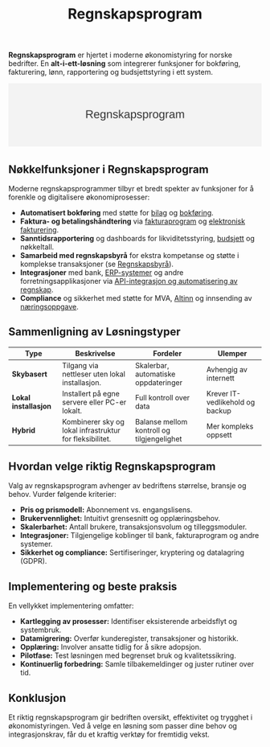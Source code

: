 ﻿---
title: "Regnskapsprogram"
meta_title: "Regnskapsprogram"
meta_description: '**Regnskapsprogram** er hjertet i moderne økonomistyring for norske bedrifter. En **alt-i-ett-løsning** som integrerer funksjoner for bokføring, fakturering,...'
slug: regnskapsprogram
type: blog
layout: pages/single
---

**Regnskapsprogram** er hjertet i moderne økonomistyring for norske bedrifter. En **alt-i-ett-løsning** som integrerer funksjoner for bokføring, fakturering, lønn, rapportering og budsjettstyring i ett system.

![Regnskapsprogram Oversikt](regnskapsprogram-image.svg)

## Nøkkelfunksjoner i Regnskapsprogram

Moderne regnskapsprogrammer tilbyr et bredt spekter av funksjoner for å forenkle og digitalisere økonomiprosesser:

* **Automatisert bokføring** med støtte for [bilag](/blogs/regnskap/bilag "Bilag - Komplett Guide til Regnskapsbilag") og [bokføring](/blogs/regnskap/hva-er-bokforing "Hva er Bokføring? En Komplett Guide til Norsk Bokføringspraksis").
* **Faktura- og betalingshåndtering** via [fakturaprogram](/blogs/regnskap/fakturaprogram "Fakturaprogram: Automatisert Fakturabehandling for Norske Bedrifter") og [elektronisk fakturering](/blogs/regnskap/hva-er-elektronisk-fakturering "Hva er elektronisk fakturering? Komplett Guide til Digitale Fakturaløsninger").
* **Sanntidsrapportering** og dashboards for likviditetsstyring, [budsjett](/blogs/regnskap/budsjett "Budsjett - Guide til Budsjettering og Finansplanlegging") og nøkkeltall.
* **Samarbeid med regnskapsbyrå** for ekstra kompetanse og støtte i komplekse transaksjoner (se [Regnskapsbyrå](/blogs/regnskap/regnskapsbyra "Regnskapsbyrå “ Hvordan velge riktig regnskapsbyrå for din bedrift")).
* **Integrasjoner** med bank, [ERP-systemer](/blogs/regnskap/hva-er-erp-system "Hva er ERP-system? Komplett Guide til Enterprise Resource Planning") og andre forretningsapplikasjoner via [API-integrasjon og automatisering av regnskap](/blogs/regnskap/api-integrasjon-automatisering-regnskap "API Integrasjon og Automatisering av Regnskap “ Komplett Guide til Digital Regnskapsføring").
* **Compliance** og sikkerhet med støtte for MVA, [Altinn](/blogs/regnskap/hva-er-altinn "Hva er Altinn? Komplett Guide til Norges Digitale Offentlige Tjenester") og innsending av [næringsoppgave](/blogs/regnskap/hva-er-naeringsoppgave "Hva er næringsoppgave? En Guide til Norsk Næringsoppgave").

## Sammenligning av Løsningstyper

| **Type**               | **Beskrivelse**                                                               | **Fordeler**                           | **Ulemper**                             |
|-------------------------|-------------------------------------------------------------------------------|----------------------------------------|-----------------------------------------|
| **Skybasert**           | Tilgang via nettleser uten lokal installasjon.                               | Skalerbar, automatiske oppdateringer   | Avhengig av internett                    |
| **Lokal installasjon**  | Installert på egne servere eller PC-er lokalt.                               | Full kontroll over data                | Krever IT-vedlikehold og backup          |
| **Hybrid**              | Kombinerer sky og lokal infrastruktur for fleksibilitet.                     | Balanse mellom kontroll og tilgjengelighet | Mer kompleks oppsett                 |

## Hvordan velge riktig Regnskapsprogram

Valg av regnskapsprogram avhenger av bedriftens størrelse, bransje og behov. Vurder følgende kriterier:

* **Pris og prismodell:** Abonnement vs. engangslisens.
* **Brukervennlighet:** Intuitivt grensesnitt og opplæringsbehov.
* **Skalerbarhet:** Antall brukere, transaksjonsvolum og tilleggsmoduler.
* **Integrasjoner:** Tilgjengelige koblinger til bank, fakturaprogram og andre systemer.
* **Sikkerhet og compliance:** Sertifiseringer, kryptering og datalagring (GDPR).

## Implementering og beste praksis

En vellykket implementering omfatter:

* **Kartlegging av prosesser:** Identifiser eksisterende arbeidsflyt og systembruk.
* **Datamigrering:** Overfør kunderegister, transaksjoner og historikk.
* **Opplæring:** Involver ansatte tidlig for å sikre adopsjon.
* **Pilotfase:** Test løsningen med begrenset bruk og kvalitetssikring.
* **Kontinuerlig forbedring:** Samle tilbakemeldinger og juster rutiner over tid.

## Konklusjon

Et riktig regnskapsprogram gir bedriften oversikt, effektivitet og trygghet i økonomistyringen. Ved å velge en løsning som passer dine behov og integrasjonskrav, får du et kraftig verktøy for fremtidig vekst.











